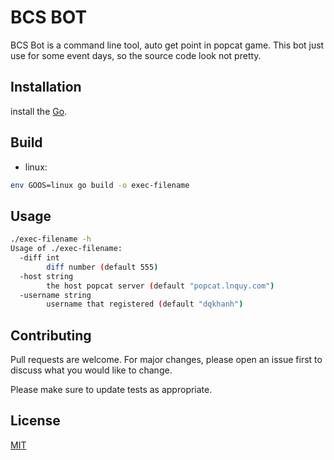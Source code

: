 # BCS BOT

BCS Bot is a command line tool, auto get point in popcat game. This bot just use for some event days, so the source code look not pretty.

## Installation

install the [Go](https://go.dev/doc/install).

## Build

- linux:
```bash
env GOOS=linux go build -o exec-filename
```
## Usage
```bash
./exec-filename -h
Usage of ./exec-filename:
  -diff int
        diff number (default 555)
  -host string
        the host popcat server (default "popcat.lnquy.com")
  -username string
        username that registered (default "dqkhanh")
```

## Contributing
Pull requests are welcome. For major changes, please open an issue first to discuss what you would like to change.

Please make sure to update tests as appropriate.

## License
[MIT](https://choosealicense.com/licenses/mit/)